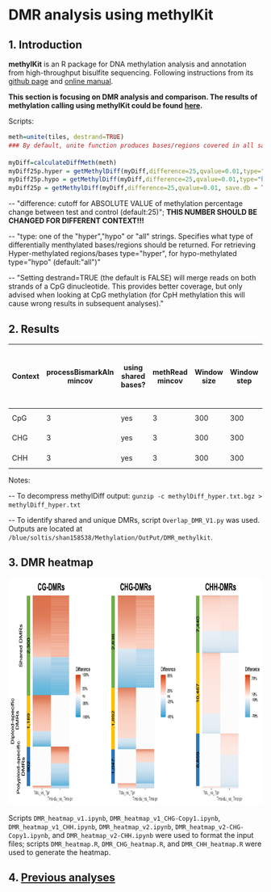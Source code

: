 # DMR analysis using methylKit
## 1. Introduction
**methylKit** is an R package for DNA methylation analysis and annotation from high-throughput bisulfite sequencing. Following instructions from its  [github page](https://github.com/al2na/methylKit) and [online manual](https://bioconductor.org/packages/release/bioc/vignettes/methylKit/inst/doc/methylKit.html#23_Reading_the_methylation_calls_from_sorted_Bismark_alignments).

**This section is focusing on DMR analysis and comparison. The results of methylation calling using methylKit could be found [here](https://github.com/GatorShan/Tragopogon-Methylation-Project/blob/master/methylKit_analysis/README.md#2-reading-the-methylation-calls-from-sorted-bismark-alignments).**

Scripts:
```r
meth=unite(tiles, destrand=TRUE)
### By default, unite function produces bases/regions covered in all samples

myDiff=calculateDiffMeth(meth)
myDiff25p.hyper = getMethylDiff(myDiff,difference=25,qvalue=0.01,type="hyper", save.db = TRUE)
myDiff25p.hypo = getMethylDiff(myDiff,difference=25,qvalue=0.01,type="hypo", save.db = TRUE)
myDiff25p = getMethylDiff(myDiff,difference=25,qvalue=0.01, save.db = TRUE)
```

-- "difference: cutoff for ABSOLUTE VALUE of methylation percentage change between test and control (default:25)"; **THIS NUMBER SHOULD BE CHANGED FOR DIFFERENT CONTEXT!!!**

-- "type: one of the "hyper","hypo" or "all" strings. Specifies what type of differentially menthylated bases/regions should be returned. For retrieving Hyper-methylated regions/bases type="hyper", for hypo-methylated type="hypo" (default:"all")"

-- "Setting destrand=TRUE (the default is FALSE) will merge reads on both strands of a CpG dinucleotide. This provides better coverage, but only advised when looking at CpG methylation (for CpH methylation this will cause wrong results in subsequent analyses)."

## 2. Results
| Context | processBismarkAln mincov | using shared bases? | methRead mincov | Window size | Window step | Window cov.bases | Difference | DMR between parents (A) | DMR between subgenomes | Overlapping DMR (both direaction) | Overlapping DMR (same direaction) (B) | Polyploid DMRs that are inherited from diploids (B/A%) | Scripts |
|--|--|--|--|--|--|--|--|--|--|--|--|--|--|
| CpG | 3 | yes | 3 | 300 | 300 | 10 | 35% | 3,549 | 3,262 | 2,360 | 2,300 | 64.8% | `MethylDiff_Tdu-Tpr_CpG_mincov3_V4.r` and `MethylDiff_Tms_subgenome_compare_mincov3_V4.r` |
| CHG | 3 | yes | 3 | 300 | 300 | 10 | 25% | 4,886 | 4,041 | 2,994 | 2,838 | 58.1% | `MethylDiff_Tdu-Tpr_CHG_mincov3_V5.r` and `MethylDiff_Tms_subgenome_compare_CHG_mincov3_V5.r` |
| CHH | 3 | yes | 3 | 300 | 300 | 10 | 10% | 18,143 | 14,535 | 7,676 | 7,440 | 41.0% | `MethylDiff_Tdu-Tpr_CHH_mincov3_V4.r` and `MethylDiff_Tms_subgenome_compare_CHH_mincov3_V4.r` |

Notes:

-- To decompress methylDiff output: `gunzip -c methylDiff_hyper.txt.bgz > methylDiff_hyper.txt`

-- To identify shared and unique DMRs, script `Overlap_DMR_V1.py` was used. Outputs are located at `/blue/soltis/shan158538/Methylation/OutPut/DMR_methylkit`.

## 3. DMR heatmap
<img src="https://github.com/GatorShan/Tragopogon-Methylation-Project/blob/master/DMR_analysis_methylKit/images/Heatmap_DMRs.png" width=900 height=450>

Scripts `DMR_heatmap_v1.ipynb`, `DMR_heatmap_v1_CHG-Copy1.ipynb`, `DMR_heatmap_v1_CHH.ipynb`, `DMR_heatmap_v2.ipynb`, `DMR_heatmap_v2-CHG-Copy1.ipynb`, and `DMR_heatmap_v2-CHH.ipynb` were used to format the input files; scripts `DMR_heatmap.R`, `DMR_CHG_heatmap.R`, and `DMR_CHH_heatmap.R` were used to generate the heatmap.

## 4. [Previous analyses](https://github.com/GatorShan/Tragopogon-Methylation-Project/tree/master/DMR_analysis_methylKit/Previous_analyses)
